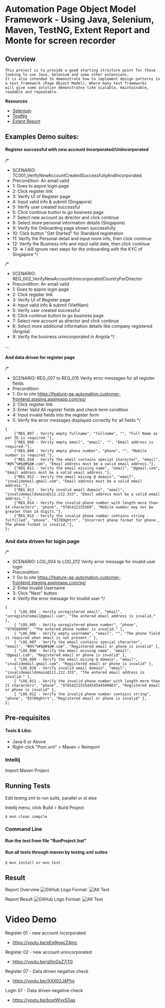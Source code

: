 # Automation Page Object Model Framework - Using Java, Selenium, Maven, TestNG, Extent Report and Monte for screen recorder
## Overview 

```
This project is to provide a good starting structure point for those looking to use Java, Selenium and some other extensions. 
It is also intended to demonstrate how to implement design patterns in a test framework (Page Object Model), Where many test frameworks 
will give some solution demonstrates like scalable, maintainable, readable and repeatable.
```

**Resources**
- [Selenium](http://www.seleniumhq.org/)
- [TestNg](https://testng.org) 
- [Extent Report](https://extentreports.com/) 

## Examples Demo suites:
#### Register successful with new account Incorporated/UnIncorporated
/*
* SCENARIO: TC001_VerifyNewAccountCreatedSuccessfullyAndIncorporated
* Precondition: An email valid
* 1: Goes to aspire login page
* 2: Click register link
* 3: Verify UI of Register page
* 4: Input valid info & submit (Singapore)
* 5: Verify user created successful
* 6: Click continue button to go business page
* 7: Select new account as director and click continue
* 8: Select more personal information details (Singapore)
* 9: Verify the Onboarding page shown successfully
* 10: Click button "Get Started" for Standard registration
* 11: Verify the Personal detail and input more info, then click continue
* 12: Verify the Business info and input valid date, then click continue
* 13: => I will ignore next steps for the onboarding with the KYC of Singapore
*/

/*
* SCENARIO: REG_002_VerifyNewAccountUnincorporatedCountryForDirector
* Precondition: An email valid
* 1: Goes to aspire login page
* 2: Click register link
* 3: Verify UI of Register page
* 4: Input valid info & submit (VietNam)
* 5: Verify user created successful
* 6: Click continue button to go business page
* 7: Select new account as director and click continue
* 8: Select more additional information details like company registered (Angola)
* 9: Verify the business unincorporated in Angola
*/

...

#### And data driven for register page

/*
* SCENARIO: REG_007 to REG_015 Verity error messages for all register fields
* Precondition:
* 1: Go to site https://feature-qa-automation.customer-frontend.staging.aspireapp.com/sg/
* 2: Click register link
* 3: Enter Valid All register fields and check term condition
* 4: Input invalid fields into the register form
* 5: Verify the error messages displayed correctly for all fields
*/
```
{
    {"REG_007 - Verity empty fullname", "fullname", "", "Full Name as per ID is required."},
    {"REG_008 - Verity empty email", "email", "", "Email address is required."},
    {"REG_009 - Verify empty phone number", "phone", "", "Mobile number is required."},
    {"REG_010 - Verify the email contains special character", "email", "#@%^%#$@#$@#.com", "Email address must be a valid email address."},
    {"REG_011 - Verify the email missing name", "email", "@gmail.com", "Email address must be a valid email address."},
    {"REG_012 - Verify the email mising @ domain", "email", "invalidemail.gmail.com", "Email address must be a valid email address."},
    {"REG_013 - Verify invalid email domain", "email", "invalidemaildomain@111.222.333", "Email address must be a valid email address." },
    {"REG_014 - Verify the invalid phone number with length more than 14 characters", "phone", "9785422155569", "Mobile number may not be greater than 14 digits."},
    {"REG_015 - Verify the invalid phone number contains string - fulfilled", "phone", "93789ghtrt", "Incorrect phone format for phone., The phone format is invalid."},
};
```

### And data driven for login page
/*
* SCENARIO: LOG_004 to LOG_012 Verity error message for invalid user login
* Precondition:
* 1: Go to site https://feature-qa-automation.customer-frontend.staging.aspireapp.com/sg/
* 2: Enter Invalid Username
* 3: Click "Next" button
* 4: Verify the error message for invalid user
*/
```
{
    { "LOG_004 - Verity unregistered email", "email", "unregisteremail@gmail.com", "The entered email address is invalid." },
    { "LOG_005 - Verity unregistered phone number", "phone", "979566999", "The entered phone number is invalid." },
    { "LOG_006 - Verify empty username", "email", "", "The phone field is required when email is not present." },
    { "LOG_007 - Verify the email contains special character", "email", "#@%^%#$@#$@#.com", "Registered email or phone is invalid" },
    { "LOG_008 - Verify the email missing name", "email", "@gmail.com", "Registered email or phone is invalid" },
    { "LOG_009 - Verify the email mising @ domain", "email", "invalidemail.gmail.com", "Registered email or phone is invalid" },
    { "LOG_010 - Verify invalid email domain", "email", "invalidemaildomain@111.222.333", "The entered email address is invalid." },
    { "LOG_011 - Verify the invalid phone number with length more than 21 characters", "phone", "978542215554454544589663", "Registered email or phone is invalid" },
    { "LOG_012 - Verify the invalid phone number contains string", "phone", "93789ghtrt", "Registered email or phone is invalid" },
};
```

## Pre-requisites


#### Tools & Libs:

* Java 6 or Above
* Right-click "Pom.xml" > Maven > Reimport

### Intellij

Import Maven Project

## Running Tests

Edit testng.xml to run suite, parallel or st else

Intellij menu, click Build > Build Project
```
$ mvn clean compile
```

### Command Line

#### Run the test from file "RunProject.bat"

#### Run all tests through maven by testng.xml suites
```
$ mvn install or mvn test
```

## Result

Report Overview
![GitHub Logo](/test-reports/Overview.PNG)
Format: ![Alt Text](url)


Report Result
![GitHub Logo](/test-reports/Result.PNG)
Format: ![Alt Text](url)

# Video Demo

Register 01 -  new account incorporated
+ https://youtu.be/eEq9pwcZ4mc

Register 02 - new account unincorporated
+ https://youtu.be/g0jnGsZ7jT0

Register 07 - Data driven negative check
+ https://youtu.be/iX4X02J4Pho

Login 07 - Data driven negative check
+ https://youtu.be/boxtWvxSGas